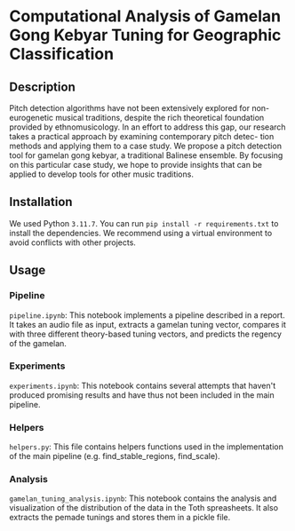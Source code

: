 # Computational Analysis of Gamelan Gong Kebyar Tuning for Geographic Classification

## Description

Pitch detection algorithms have not been extensively explored for non-eurogenetic musical traditions, despite the rich theoretical foundation provided by ethnomusicology. In an effort to address this gap, our research takes a practical approach by examining contemporary pitch detec- tion methods and applying them to a case study. We propose a pitch detection tool for gamelan gong kebyar, a traditional Balinese ensemble. By focusing on this particular case study, we hope to provide insights that can be applied to develop tools for other music traditions.

## Installation

We used Python `3.11.7`. You can run `pip install -r requirements.txt` to install the dependencies. We recommend using a virtual environment to avoid conflicts with other projects.

## Usage

### Pipeline

`pipeline.ipynb`: This notebook implements a pipeline described in a report. It takes an audio file as input, extracts a gamelan tuning vector, compares it with three different theory-based tuning vectors, and predicts the regency of the gamelan.

### Experiments

`experiments.ipynb`: This notebook contains several attempts that haven't produced promising results and have thus not been included in the main pipeline.

### Helpers

`helpers.py`: This file contains helpers functions used in the implementation of the main pipeline (e.g. find_stable_regions, find_scale).

### Analysis

`gamelan_tuning_analysis.ipynb`: This notebook contains the analysis and visualization of the distribution of the data in the Toth spreasheets. It also extracts the pemade tunings and stores them in a pickle file.
